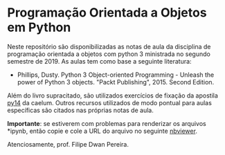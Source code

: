 # Programação Orientada a Objetos em Python

Neste repositório são disponibilizadas as notas de aula da disciplina de programação orientada a objetos com python 3 ministrada no segundo semestre de 2019. As aulas tem como base a seguinte literatura:
* Phillips, Dusty. Python 3 Object-oriented Programming - Unleash the power of Python 3 objects. "Packt Publishing", 2015. Second Edition.

Além do livro supracitado, são utilizados exercícios de fixação da apostila [py14](https://www.caelum.com.br/apostila-python-orientacao-objetos/) da caelum. Outros recursos utilizados de modo pontual para aulas específicas são citados nas próprias notas de aula.

**Importante**: se estiverem com problemas para renderizar os arquivos *ipynb, então copie e cole a URL do arquivo no seguinte [nbviewer](https://nbviewer.jupyter.org/).

Atenciosamente,
prof. Filipe Dwan Pereira.


